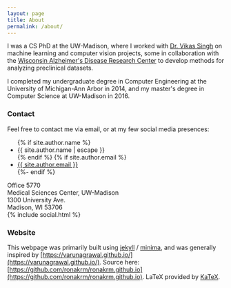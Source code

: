 ```yaml
---
layout: page
title: About
permalink: /about/
---
```


I was a CS PhD at the UW-Madison, where I worked with [Dr. Vikas Singh](https://biostat.wisc.edu/~vsingh) on machine learning and computer vision projects, some in collaboration with the [Wisconsin Alzheimer's Disease Research Center](https://adrc.wisc.edu) to develop methods for analyzing preclinical datasets.

I completed my undergraduate degree in Computer Engineering at the University of Michigan-Ann Arbor in 2014, and my master's degree in Computer Science at UW-Madison in 2016.

### Contact

Feel free to contact me via email, or at my few social media presences:
<ul class="contact-list">
    {% if site.author.name %}
        <li class="p-name">{{ site.author.name | escape }}</li>
    {% endif %}
    {% if site.author.email %}
        <li><a class="u-email" href="mailto:{{ site.author.email }}">{{ site.author.email }}</a></li>
        {%- endif %}
</ul>
Office 5770<br>
Medical Sciences Center, UW-Madison<br>
1300 University Ave.<br>
Madison, WI 53706<br>
{% include social.html %}

### Website

This webpage was primarily built using
[jekyll](jekyll-organization) /
[minima](https://github.com/jekyll/minima),
and was generally inspired by [https://varunagrawal.github.io/](https://varunagrawal.github.io/).
Source here: [https://github.com/ronakrm/ronakrm.github.io](https://github.com/ronakrm/ronakrm.github.io).
LaTeX provided by [KaTeX](https://katex.org/).